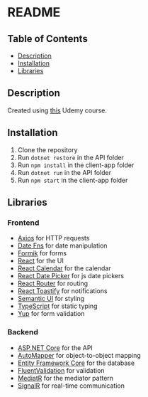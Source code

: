 # README

## Table of Contents

- [Description](#description)
- [Installation](#installation)
- [Libraries](#libraries)

## Description

Created using [this](https://www.udemy.com/course/complete-guide-to-building-an-app-with-net-core-and-react/) Udemy course.

## Installation

1. Clone the repository
2. Run `dotnet restore` in the API folder
3. Run `npm install` in the client-app folder
4. Run `dotnet run` in the API folder
5. Run `npm start` in the client-app folder

## Libraries

### Frontend

- [Axios](https://axios-http.com/) for HTTP requests
- [Date Fns](https://date-fns.org/) for date manipulation
- [Formik](https://formik.org/) for forms
- [React](https://reactjs.org/) for the UI
- [React Calendar](https://www.npmjs.com/package/react-calendar) for the calendar
- [React Date Picker](https://www.reactdatepicker.com/) for js date pickers
- [React Router](https://reactrouter.com/) for routing
- [React Toastify](https://fkhadra.github.io/react-toastify/introduction) for notifications
- [Semantic UI](https://react.semantic-ui.com/) for styling
- [TypeScript](https://www.typescriptlang.org/) for static typing
- [Yup](https://www.npmjs.com/package/yup) for form validation

### Backend

- [ASP.NET Core](https://dotnet.microsoft.com/apps/aspnet) for the API
- [AutoMapper](https://automapper.org/) for object-to-object mapping
- [Entity Framework Core](https://docs.microsoft.com/en-us/ef/core/) for the database
- [FluentValidation](https://fluentvalidation.net/) for validation
- [MediatR](https://github.com/jbogard/MediatR/wiki) for the mediator pattern
- [SignalR](https://dotnet.microsoft.com/apps/aspnet/signalr) for real-time communication
